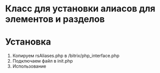 Класс для установки алиасов для элементов и разделов
=====

# Установка

1. Копируем rsAliases.php в /bitrix/php_interface.php
2. Подключаем файл в init.php
3. Использование

